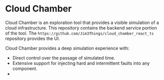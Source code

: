 # Cloud Chamber

Cloud Chamber is an exploration tool that provides a visible simulation of a cloud infrastructure.  This repository
contains the backend service portion of the tool.  The `https://github.com/Jim3Things/cloud_chamber_react_ts` repository
provides the UI.

Cloud Chamber provides a deep simulation experience with:

- Direct control over the passage of simulated time.
- Extensive support for injecting hard and intermittent faults into any component.
- 
